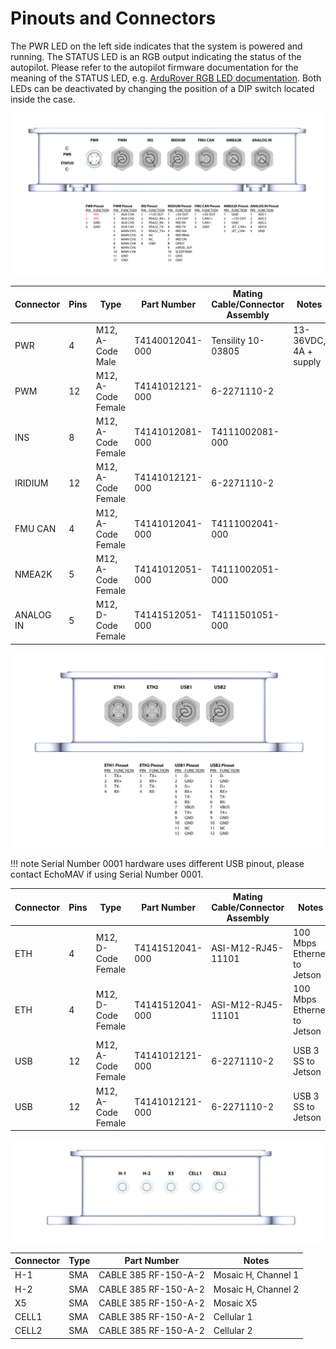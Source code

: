 # Pinouts and Connectors

The PWR LED on the left side indicates that the system is powered and running. The STATUS LED is an RGB output indicating the status of the autopilot. Please refer to the autopilot firmware documentation for the meaning of the STATUS LED, e.g. [ArduRover RGB LED documentation](https://ardupilot.org/rover/docs/common-leds-pixhawk.html#rgb-leds). Both LEDs can be deactivated by changing the position of a DIP switch located inside the case. 

![Long Side Connectors](assets/pinout_long.png)
<center>

Connector   | Pins | Type | Part Number | Mating Cable/Connector Assembly | Notes
------------ | ------------- | ------------- | ------------- | ------------- | ------------- 
PWR       | 4 | M12, A-Code Male  | T4140012041-000  | Tensility 10-03805 |  13-36VDC, 4A + supply        
PWM       | 12 | M12, A-Code Female | T4141012121-000  | 6-2271110-2 |          
INS       | 8 | M12, A-Code Female | T4141012081-000  | T4111002081-000 |  
IRIDIUM   | 12 | M12, A-Code Female    | T4141012121-000 | 6-2271110-2 | 
FMU CAN   | 4 | M12, A-Code Female  | T4141012041-000 | T4111002041-000 | 
NMEA2K    | 5 | M12, A-Code Female   | T4141012051-000  | T4111002051-000 |   
ANALOG IN | 5 | M12, D-Code Female   | T4141512051-000     | T4111501051-000 |  

</center>

![Short Side Comms](assets/pinout_short2.png)

!!! note
    Serial Number 0001 hardware uses different USB pinout, please contact EchoMAV if using Serial Number 0001.

<center>

Connector   | Pins | Type | Part Number | Mating Cable/Connector Assembly | Notes
------------ | ------------- | ------------- | ------------- | ------------- | ------------- 
ETH       | 4 | M12, D-Code Female  |  T4141512041-000  | ASI-M12-RJ45-11101 |  100 Mbps Ethernet to Jetson      
ETH       | 4 | M12, D-Code Female | T4141512041-000 | ASI-M12-RJ45-11101 | 100 Mbps Ethernet to Jetson             
USB       | 12 | M12, A-Code Female | T4141012121-000  | 6-2271110-2 | USB 3 SS to Jetson    
USB       | 12 | M12, A-Code Female    | T4141012121-000 | 6-2271110-2 | USB 3 SS to Jetson

</center>


![Short Side RF](assets/pinout_short_rf.png)

<center>

Connector   | Type | Part Number  | Notes
------------ | ------------- | ------------- | ------------- 
H-1       | SMA  | CABLE 385 RF-150-A-2   |  Mosaic H, Channel 1      
H-2    | SMA | CABLE 385 RF-150-A-2  |  Mosaic H, Channel 2 
X5       | SMA | CABLE 385 RF-150-A-2  |  Mosaic X5   
CELL1   | SMA    | CABLE 385 RF-150-A-2 | Cellular 1          
CELL2   | SMA | CABLE 385 RF-150-A-2 |  Cellular 2

</center>